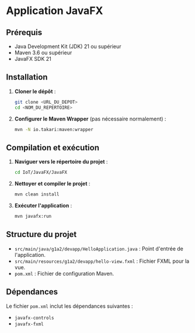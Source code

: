 # Application JavaFX

## Prérequis

- Java Development Kit (JDK) 21 ou supérieur
- Maven 3.6 ou supérieur
- JavaFX SDK 21

## Installation

1. **Cloner le dépôt** :
    ```sh
    git clone <URL_DU_DEPOT>
    cd <NOM_DU_REPERTOIRE>
    ```

2. **Configurer le Maven Wrapper** (pas nécessaire normalement) :
    ```sh
    mvn -N io.takari:maven:wrapper
    ```

## Compilation et exécution

1. **Naviguer vers le répertoire du projet** :
    ```sh
    cd IoT/JavaFX/JavaFX
    ```

2. **Nettoyer et compiler le projet** :
    ```sh
    mvn clean install
    ```

3. **Exécuter l'application** :
    ```sh
    mvn javafx:run
    ```

## Structure du projet

- `src/main/java/g1a2/devapp/HelloApplication.java` : Point d'entrée de l'application.
- `src/main/resources/g1a2/devapp/hello-view.fxml` : Fichier FXML pour la vue.
- `pom.xml` : Fichier de configuration Maven.

## Dépendances

Le fichier `pom.xml` inclut les dépendances suivantes :
- `javafx-controls`
- `javafx-fxml`